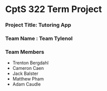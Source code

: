 # CptS 322 Term Project
### Project Title: Tutoring App 
### Team Name :  Team Tylenol
### Team Members 
* Trenton Bergdahl
* Cameron Caen
* Jack Balster
* Matthew Pham
* Adam Caudle




